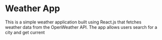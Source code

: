 # Weather App
This is a simple weather application built using React.js that fetches weather data from the OpenWeather API. The app allows users search for a city and get current

